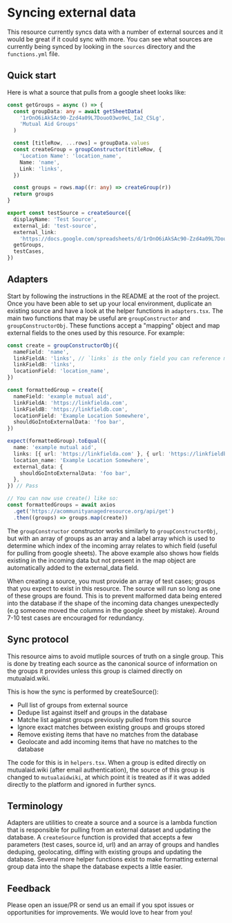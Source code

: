 # Syncing external data

This resource currently syncs data with a number of external sources and it would be great if it could sync with more. You can see what sources are currently being synced by looking in the `sources` directory and the `functions.yml` file.

## Quick start

Here is what a source that pulls from a google sheet looks like:

```typescript
const getGroups = async () => {
  const groupData: any = await getSheetData(
    '1rOnO6iAkSAc90-Zzd4a09L7DouoO3wo9eL_Ia2_CSLg',
    'Mutual Aid Groups'
  )

  const [titleRow, ...rows] = groupData.values
  const createGroup = groupConstructor(titleRow, {
    'Location Name': 'location_name',
    Name: 'name',
    Link: 'links',
  })

  const groups = rows.map((r: any) => createGroup(r))
  return groups
}

export const testSource = createSource({
  displayName: 'Test Source',
  external_id: 'test-source',
  external_link:
    'https://docs.google.com/spreadsheets/d/1rOnO6iAkSAc90-Zzd4a09L7DouoO3wo9eL_Ia2_CSLg/edit#gid=0',
  getGroups,
  testCases,
})
```

## Adapters

Start by following the instructions in the README at the root of the project. Once you have been able to set up your local environment, duplicate an existing source and have a look at the helper functions in `adapters.tsx`. The main two functions that may be useful are `groupConstructor` and `groupConstructorObj`. These functions accept a "mapping" object and map external fields to the ones used by this resource. For example:

```typescript
const create = groupConstructorObj({
  nameField: 'name',
  linkFieldA: 'links', // `links` is the only field you can reference more then once
  linkFieldB: 'links',
  locationField: 'location_name',
})

const formattedGroup = create({
  nameField: 'example mutual aid',
  linkFieldA: 'https://linkfielda.com',
  linkFieldB: 'https://linkfieldb.com',
  locationField: 'Example Location Somewhere',
  shouldGoIntoExternalData: 'foo bar',
})

expect(formattedGroup).toEqual({
  name: 'example mutual aid',
  links: [{ url: 'https://linkfielda.com' }, { url: 'https://linkfieldb.com' }],
  location_name: 'Example Location Somewhere',
  external_data: {
    shouldGoIntoExternalData: 'foo bar',
  },
}) // Pass

// You can now use create() like so:
const formattedGroups = await axios
  .get('https://acommunityanagedresource.org/api/get')
  .then((groups) => groups.map(create))
```

The `groupConstructor` constructor works similarly to `groupConstructorObj`, but with an array of groups as an array and a label array which is used to determine which index of the incoming array relates to which field (useful for pulling from google sheets). The above example also shows how fields existing in the incoming data but not present in the map object are automatically added to the external_data field.

When creating a source, you must provide an array of test cases; groups that you expect to exist in this resource. The source will run so long as one of these groups are found. This is to prevent malformed data being entered into the database if the shape of the incoming data changes unexpectedly (e.g someone moved the columns in the google sheet by mistake). Around 7-10 test cases are encouraged for redundancy.

## Sync protocol

This resource aims to avoid mutliple sources of truth on a single group. This is done by treating each source as the canonical source of information on the groups it provides unless this group is claimed directly on mutualaid.wiki.

This is how the sync is performed by createSource():

- Pull list of groups from external source
- Dedupe list against itself and groups in the database
- Matche list against groups previously pulled from this source
- Ignore exact matches between existing groups and groups stored
- Remove existing items that have no matches from the database
- Geolocate and add incoming items that have no matches to the database

The code for this is in `helpers.tsx`. When a group is edited directly on mutualaid.wiki (after email authentication), the source of this group is changed to `mutualaidwiki`, at which point it is treated as if it was added directly to the platform and ignored in further syncs.

## Terminology

Adapters are utilities to create a source and a source is a lambda function that is responsible for pulling from an external dataset and updating the database. A `createSource` function is provided that accepts a few parameters (test cases, source id, url) and an array of groups and handles deduping, geolocating, diffing with existing groups and updating the database. Several more helper functions exist to make formatting external group data into the shape the database expects a little easier.

## Feedback

Please open an issue/PR or send us an email if you spot issues or opportunities for improvements. We would love to hear from you!
